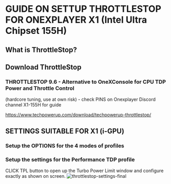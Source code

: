 # GUIDE ON SETTUP THROTTLESTOP FOR ONEXPLAYER X1 (Intel Ultra Chipset 155H)

## What is ThrottleStop?

## Download ThrottleStop
### THROTTLESTOP 9.6 - Alternative to OneXConsole for CPU TDP Power and Throttle Control
(hardcore tuning, use at own risk) - check PINS on Onexplayer Discord channel X1-155H for guide

https://www.techpowerup.com/download/techpowerup-throttlestop/

## SETTINGS SUITABLE FOR X1 (i-GPU)
### Setup the OPTIONS for the 4 modes of profiles

### Setup the settings for the Performance TDP profile
CLICK TPL button to open up the Turbo Power Limit window and configure exactly as shown on screen.
![throttlestop-settings-final](https://github.com/davidteosk/Onexplayer-X1-EGPU-Guide/assets/12351598/b432c000-23c9-4b6c-987e-a471ce55a0ad)
